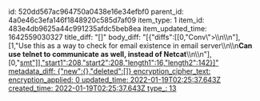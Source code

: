 id: 520dd567ac964750a0438e16e34efbf0
parent_id: 4a0e46c3efa146f1848920c585d7af09
item_type: 1
item_id: 483e4db9625a44c991235afdc5beb8ea
item_updated_time: 1642559030327
title_diff: "[]"
body_diff: "[{\"diffs\":[[0,\"Conv\\\">\\\n\\\n\"],[1,\"Use this as a way to check for email existence in email server\\\n\\\n**Can use telnet to communicate as well, instead of Netcat**\\\n\\\n\"],[0,\"<ins>smt\"]],\"start1\":208,\"start2\":208,\"length1\":16,\"length2\":142}]"
metadata_diff: {"new":{},"deleted":[]}
encryption_cipher_text: 
encryption_applied: 0
updated_time: 2022-01-19T02:25:37.643Z
created_time: 2022-01-19T02:25:37.643Z
type_: 13